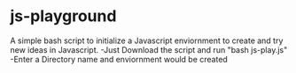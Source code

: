 # js-playground
A simple bash script to initialize a Javascript enviornment to create and try new ideas in Javascript.
-Just Download the script and run "bash js-play.js" 
-Enter a Directory name and enviornment would be created
